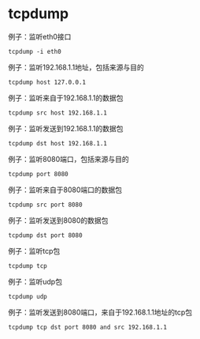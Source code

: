# tcpdump

例子：监听eth0接口

```text
tcpdump -i eth0
```

例子：监听192.168.1.1地址，包括来源与目的

```text
tcpdump host 127.0.0.1
```

例子：监听来自于192.168.1.1的数据包

```text
tcpdump src host 192.168.1.1
```

例子：监听发送到192.168.1.1的数据包

```text
tcpdump dst host 192.168.1.1
```

例子：监听8080端口，包括来源与目的

```text
tcpdump port 8080
```

例子：监听来自于8080端口的数据包

```text
tcpdump src port 8080
```

例子：监听发送到8080的数据包

```text
tcpdump dst port 8080
```

例子：监听tcp包

```text
tcpdump tcp
```

例子：监听udp包

```text
tcpdump udp
```

例子：监听发送到8080端口，来自于192.168.1.1地址的tcp包

```text
tcpdump tcp dst port 8080 and src 192.168.1.1
```


